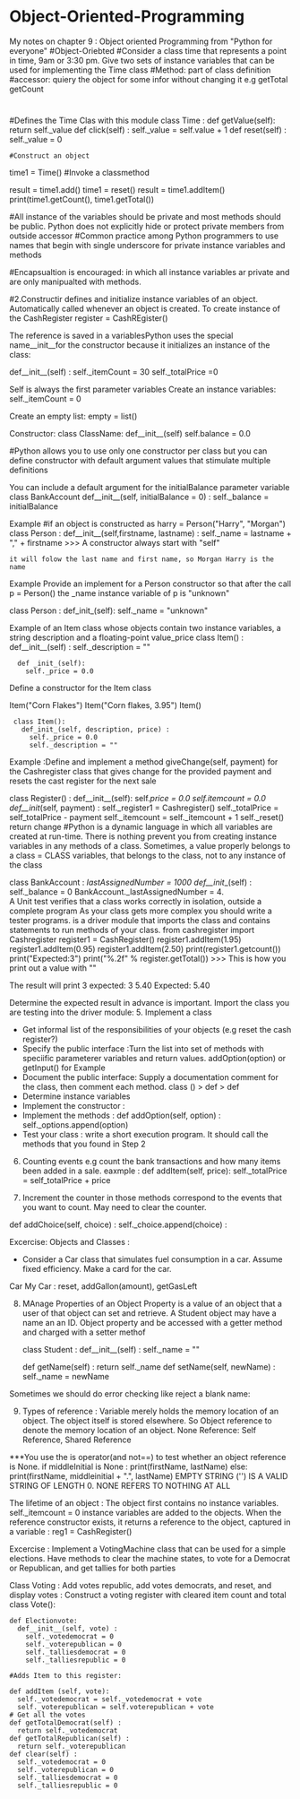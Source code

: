 # Object-Oriented-Programming


My notes on chapter 9 : Object oriented Programming from "Python for everyone"
 #Object-Oriebted 
#Consider a class time that represents a point in time, 9am or 3:30 pm. Give two sets of instance variables that can be used for implementing the Time class
#Method: part of class definition
#accessor: quiery the object for some infor without changing it  e.g getTotal getCount

#
#Defines the Time Clas with this module
class Time :
  def getValue(self):
    return self._value
  def click(self) :
    self._value = self.value + 1
def reset(self) :
  self._value = 0    
    
    #Construct an object
    
    
time1 = Time()
#Invoke a classmethod

result = time1.add()
time1 = reset()
result = time1.addItem()
print(time1.getCount(), time1.getTotal())


#All instance of the variables should be private and most methods should be public. Python does not explicitly hide or protect private members from outside accessor
#Common practice among Python programmers to use names that begin with single underscore for private instance variables and methods

#Encapsualtion is encouraged: in which all instance variables ar private and are only manipualted with methods.

#2.Constructir defines and initialize instance variables of an object. Automatically called whenever an object is created.
To create instance of the CashRegister
register = CashREgister()

The reference is saved in a variablesPython uses the special name__init__for the constructor because it initializes an instance of the class:
  
  def__init__(self) :
    self._itemCount = 30
    self._totalPrice =0 
    
Self is always the first parameter variables
Create an instance variables:
    self._itemCount = 0 
    
Create an empty list: 
     empty = list()

Constructor: 
  class ClassName: 
    def__init__(self)
    self.balance = 0.0 

#Python allows you to use only one constructor per class but you can define constructor with default argument values that stimulate multiple definitions

You can include a default argument for the initialBalance parameter variable 
     class BankAccount 
     def__init__(self, initialBalance = 0) :
       self._balance = initialBalance
       
    
Example #if an object is constructed as harry = Person("Harry", "Morgan")    
     class Person :
       def__init__(self,firstname, lastname) :
         self._name = lastname + "," + firstname     >>> A constructor always start with "self"
    
    it will folow the last name and first name, so Morgan Harry is the name
    
    
Example Provide  an implement for a Person constructor so that after the call p = Person()
the _name instance variable of p is "unknown"

   class Person :
     def_init_(self):
       self._name = "unknown"
    
Example of an Item class whose objects contain two instance variables, a string description and a floating-point value_price
   class Item() :
     def__init__(self) :
       self._description = ""
      
      def _init_(self):
        self._price = 0.0

Define a constructor for the Item class 

Item("Corn Flakes")
Item("Corn flakes, 3.95")
Item()

     class Item():
       def_init_(self, description, price) :
         self._price = 0.0
         self._description = ""

Example :Define and implement a method giveChange(self, payment) for the Cashregister class that gives change for the provided payment and resets the cast register for the next sale

class Register() :
  def__init__(self):
    self._price = 0.0 
    self._itemcount = 0.0 
  def__init__(self, payment) :
    self._register1 = Cashregister()
    self._totalPrice = self_totalPrice - payment
    self._itemcount = self._itemcount + 1 
    self._reset()
    return change 
#Python is a dynamic language in which all variables are created at run-time. There is nothing prevent you from creating instance variables in any methods of a class. 
Sometimes, a value properly belongs to a class = CLASS variables, that belongs to the class, not to any instance of the class 

class BankAccount : 
  _lastAssignedNumber = 1000 
  def__init__(self) :
    self._balance = 0 
    BankAccount._lastAssignedNumber = 
4.   
 A Unit test verifies that a class works correctly in isolation, outside a complete program As your class gets more complex you should write a tester programs. is a driver module that imports the class and contains statements to run methods of your class. 
 from cashregister import Cashregister 
 register1 = CashRegister()
 register1.addItem(1.95) 
 register1.addItem(0.95) 
 register1.addItem(2.50)
 print(register1.getcount())
 print("Expected:3")
 print("%.2f" % register.getTotal())   >>> This is how you print out a value with ""
 
 
 The result will print 
 3 
 expected: 3
 5.40 
 Expected: 5.40 


Determine the expected result in advance is important. Import the class you are testing into the driver module:
 5. Implement a class
 - Get informal list of the responsibilities of your objects (e.g reset the cash register?)
 - Specify the public interface :Turn the list into set of methods with speciific parameterer variables and return values. addOption(option) or getInput() for Example
 - Document the public interface: Supply a documentation comment for the class, then comment each method. class () > def > def 
 - Determine instance variables 
 - Implement the constructor : 
 - Implement the methods : def addOption(self, option) :
     self._options.append(option)
- Test your class : write a short execution program. It should call the methods that you found in Step 2 

 6. Counting events 
 e.g count the bank transactions and how many items been added in a sale.
    eaxmple : 
 def addItem(self, price):
   self._totalPrice = self_totalPrice + price 
 
 
7.  Increment the counter in those methods correspond to the events that you want to count. May need to clear the counter. 

def addChoice(self, choice) : 
  self._choice.append(choice) : 


  Excercise: Objects and Classes : 
  - Consider a Car class that simulates fuel consumption in a car. Assume fixed efficiency. Make a card for the car. 
  
  Car My Car : reset, addGallon(amount), getGasLeft
  
8. MAnage Properties of an Object 
Property is a value of an object that a user of that object can set and retrieve. A Student object may have a name an an ID. 
   Object property and be accessed with a getter method and charged with a setter methof 
   
   class Student :
     def__init__(self) :
       self._name = ""
       
     def getName(self) :
       return self._name
    def setName(self, newName) :
      self._name = newName 
    
  Sometimes we should do error checking like reject a blank name: 
  
      
9. Types of reference : Variable merely holds the memory location of an object. The object itself is stored elsewhere. So Object reference to denote the memory location of an object.  None Reference: Self Reference, Shared Reference 

***You use the is operator(and not==) to test whether an object reference is None. 
if middleInitial is None : 
  print(firstName, lastName)
else: 
  print(firstName, middleinitial + ".", lastName)
  EMPTY STRING ('') IS A VALID STRING OF LENGTH 0. NONE REFERS TO NOTHING AT ALL

The lifetime of an object  : The object first contains no instance variables. 
  self._itemcount = 0 instance variables are added to the objects. 
When the reference constructor exists, it returns a reference to the object, captured in a variable : 
    reg1 = CashRegister()
    
Excercise : Implement a VotingMachine class that can be used for a simple elections. Have methods to clear the machine states, to vote for a Democrat or Republican, and get tallies for both parties 

Class Voting : Add votes republic, add votes democrats, and reset, and display votes : 
Construct a voting register with cleared item count and total  
  class Vote(): 
    
    def Electionvote: 
      def__init__(self, vote) :
        self._votedemocrat = 0 
        self._voterepublican = 0 
        self._talliesdemocrat = 0 
        self._talliesrepublic = 0 
    
    #Adds Item to this register: 
    
    def addItem (self, vote):
      self._votedemocrat = self._votedemocrat + vote
      self._voterepublican = self.voterepublican + vote
    # Get all the votes 
    def getTotalDemocrat(self) : 
      return self._votedemocrat
    def getTotalRepublican(self) : 
      return self._voterepublican
    def clear(self) : 
      self._votedemocrat = 0
      self._voterepublican = 0 
      self._talliesdemocrat = 0 
      self._talliesrepublic = 0 
      
      
      
        
   
  
      
      
 
 
    
    
  
